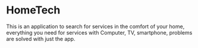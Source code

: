 # HomeTech

<p>This is an application to search for services in the comfort of your home, everything you need for services with Computer, TV, smartphone, problems are solved with just the app.  </p>